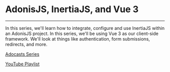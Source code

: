 # AdonisJS, InertiaJS, and Vue 3
______
In this series, we'll learn how to integrate, configure and use InertiaJS within an AdonisJS project. In this series, we'll be using Vue 3 as our client-side framework. We'll look at things like authentication, form submissions, redirects, and more.

[Adocasts Series](https://adocasts.com/series/adonisjs-inertiajs)

[YouTube Playlist](https://www.youtube.com/playlist?list=PL9dIWiKCV572nAJmH8CZNvY389Fxso-Es)